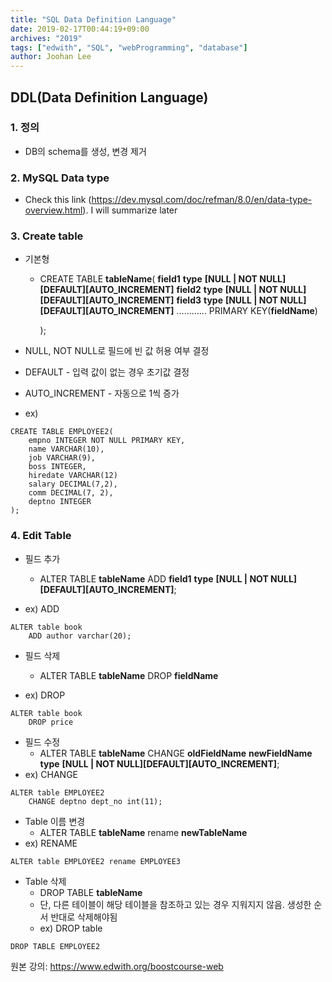 ```yaml
---
title: "SQL Data Definition Language"
date: 2019-02-17T00:44:19+09:00
archives: "2019"
tags: ["edwith", "SQL", "webProgramming", "database"]
author: Joohan Lee
---
```


## DDL(Data Definition Language)

### 1. 정의

- DB의 schema를 생성, 변경 제거

### 2. MySQL Data type

- Check this link (https://dev.mysql.com/doc/refman/8.0/en/data-type-overview.html). I will summarize later

### 3. Create table

- 기본형

  - CREATE TABLE **tableName**(
    **field1** **type** **\[NULL | NOT NULL\]\[DEFAULT\]\[AUTO_INCREMENT\]**
      	**field2** **type** **\[NULL | NOT NULL\]\[DEFAULT\]\[AUTO_INCREMENT\]**
      	**field3** **type** **\[NULL | NOT NULL\]\[DEFAULT\]\[AUTO_INCREMENT\]**
      	............
      	PRIMARY KEY(**fieldName**)

    );

- NULL, NOT NULL로 필드에 빈 값 허용 여부 결정

- DEFAULT - 입력 값이 없는 경우 초기값 결정

- AUTO_INCREMENT - 자동으로 1씩 증가

- ex)

```
CREATE TABLE EMPLOYEE2(
	empno INTEGER NOT NULL PRIMARY KEY,
	name VARCHAR(10),
	job VARCHAR(9),
	boss INTEGER,
	hiredate VARCHAR(12)
	salary DECIMAL(7,2),
	comm DECIMAL(7, 2),
	deptno INTEGER
);
```



### 4. Edit Table

- 필드 추가
  - ALTER TABLE **tableName**
    ADD **field1** **type** **\[NULL | NOT NULL\]\[DEFAULT\]\[AUTO_INCREMENT\]**;

- ex) ADD

```
ALTER table book
	ADD author varchar(20);
```

- 필드 삭제
  - ALTER TABLE **tableName**
    DROP **fieldName**

- ex) DROP

```
ALTER table book
	DROP price
```

- 필드 수정
  - ALTER TABLE **tableName**
    CHANGE **oldFieldName** **newFieldName** **type** **\[NULL | NOT NULL\]\[DEFAULT\]\[AUTO_INCREMENT\]**;
- ex) CHANGE

```
ALTER table EMPLOYEE2
	CHANGE deptno dept_no int(11);
```

- Table 이름 변경
  - ALTER TABLE **tableName** rename **newTableName**
- ex) RENAME

```
ALTER table EMPLOYEE2 rename EMPLOYEE3
```

- Table 삭제
  - DROP TABLE **tableName**
  - 단, 다른 테이블이 해당 테이블을 참조하고 있는 경우 지워지지 않음. 생성한 순서 반대로 삭제해야됨
  - ex) DROP table

```
DROP TABLE EMPLOYEE2
```

원본 강의: https://www.edwith.org/boostcourse-web
